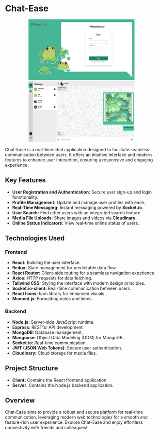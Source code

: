 # Chat-Ease

<div align="center">
  <img src="assets/login.png" alt="Image 1" width="350" height="200"/>
  <img src="assets/main.png" alt="Image 2" width="350" height="200"/>
</div>


Chat-Ease is a real-time chat application designed to facilitate seamless communication between users. It offers an intuitive interface and modern features to enhance user interaction, ensuring a responsive and engaging experience.

## Key Features

- **User Registration and Authentication:** Secure user sign-up and login functionality.
- **Profile Management:** Update and manage user profiles with ease.
- **Real-Time Messaging:** Instant messaging powered by **Socket.io**.
- **User Search:** Find other users with an integrated search feature.
- **Media File Uploads:** Share images and videos via **Cloudinary**.
- **Online Status Indicators:** View real-time online status of users.

## Technologies Used

### Frontend

- **React:** Building the user interface.
- **Redux:** State management for predictable data flow.
- **React Router:** Client-side routing for a seamless navigation experience.
- **Axios:** HTTP requests for data fetching.
- **Tailwind CSS:** Styling the interface with modern design principles.
- **Socket.io-client:** Real-time communication between users.
- **React Icons:** Icon library for enhanced visuals.
- **Moment.js:** Formatting dates and times.

### Backend

- **Node.js:** Server-side JavaScript runtime.
- **Express:** RESTful API development.
- **MongoDB:** Database management.
- **Mongoose:** Object Data Modeling (ODM) for MongoDB.
- **Socket.io:** Real-time communication.
- **JWT (JSON Web Tokens):** Secure user authentication.
- **Cloudinary:** Cloud storage for media files.

## Project Structure

- **Client:** Contains the React frontend application.
- **Server:** Contains the Node.js backend application.

## Overview

Chat-Ease aims to provide a robust and secure platform for real-time communication, leveraging modern web technologies for a smooth and feature-rich user experience. Explore Chat-Ease and enjoy effortless connectivity with friends and colleagues!
